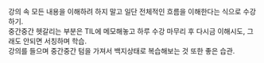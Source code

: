 강의 속 모든 내용을 이해하려 하지 말고 일단 전체적인 흐름을 이해한다는 식으로 수강하기.      
중간중간 헷갈리는 부분은 TIL에 메모해놓고 하루 수강 마무리 후 다시금 이해시도, 그래도 안되면 서칭하며 학습.     
강의를 들으며 중간중간 텀을 가져서 백지상태로 복습해보는 것 또한 좋은 습관.
